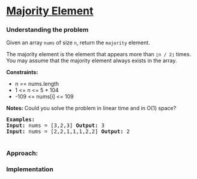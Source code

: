 # [ Majority Element](https://leetcode.com/problems/majority-element/)

### Understanding the problem
Given an array `nums` of size `n`, return the `majority` element.

The majority element is the element that appears more than `⌊n / 2⌋` times. You may assume that the majority element always exists in the array.

<b>Constraints:</b>
- n == nums.length
- 1 <= n <= 5 * 104
- -109 <= nums[i] <= 109

<b>Notes: </b>Could you solve the problem in linear time and in O(1) space?

<pre>
<b>Examples:</b>
<b>Input:</b> nums = [3,2,3] <b>Output:</b> 3 
<b>Input:</b> nums = [2,2,1,1,1,2,2] <b>Output:</b> 2 
</pre>

#
### Approach: 

### Implementation
```js

```
